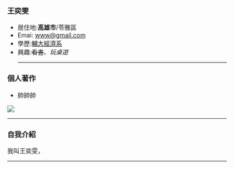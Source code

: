 ### 王奕雯


- 居住地:**高雄市**/苓雅區
- Emai: www@gmail.com
- 學歷:[輔大經濟系](https://www.economics.fju.edu.tw)
- 興趣:~~看書~~、*玩桌遊*
  <hr>
### 個人著作
  - 帥帥帥
  
  ![](圖片網址)
<hr>

### 自我介紹
我叫王奕雯，

<hr>


